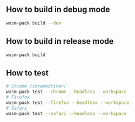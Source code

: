 ## How to build in **debug** mode

```sh
wasm-pack build --dev
```

## How to build in **release** mode

```sh
wasm-pack build
```

## How to test

```sh
# Chrome (chromedriver)
wasm-pack test --chrome --headless --workspace
# Firefox
wasm-pack test --firefox --headless --workspace
# Safari
wasm-pack test --safari --headless --workspace
```
